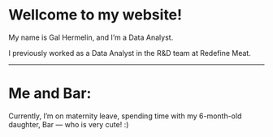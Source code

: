 # Wellcome to my website!
My name is Gal Hermelin, and I’m a Data Analyst.


I previously worked as a Data Analyst in the R&D team at Redefine Meat.

---

# Me and Bar:



Currently, I’m on maternity leave, spending time with my 6-month-old daughter, Bar — who is very cute! :)
